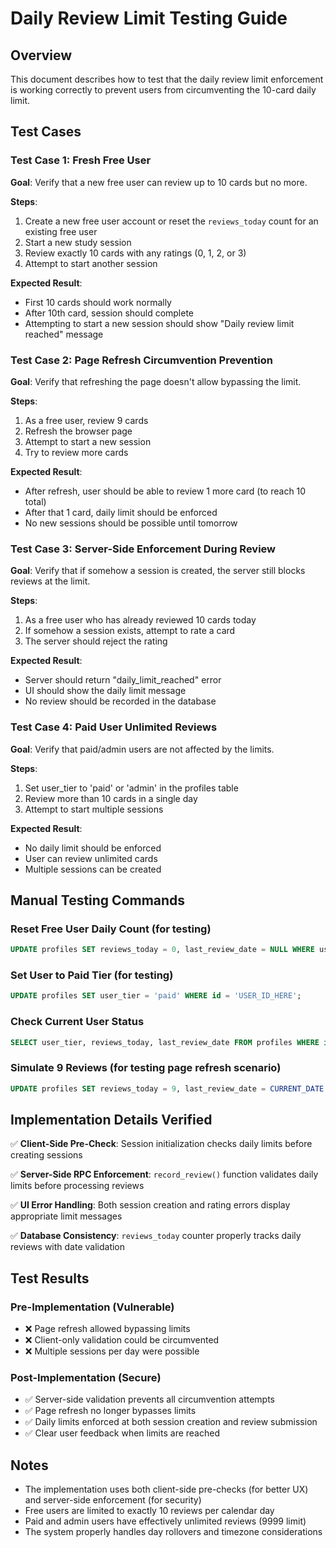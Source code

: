 # Daily Review Limit Testing Guide

## Overview
This document describes how to test that the daily review limit enforcement is working correctly to prevent users from circumventing the 10-card daily limit.

## Test Cases

### Test Case 1: Fresh Free User
**Goal**: Verify that a new free user can review up to 10 cards but no more.

**Steps**:
1. Create a new free user account or reset the `reviews_today` count for an existing free user
2. Start a new study session
3. Review exactly 10 cards with any ratings (0, 1, 2, or 3)
4. Attempt to start another session

**Expected Result**: 
- First 10 cards should work normally
- After 10th card, session should complete
- Attempting to start a new session should show "Daily review limit reached" message

### Test Case 2: Page Refresh Circumvention Prevention
**Goal**: Verify that refreshing the page doesn't allow bypassing the limit.

**Steps**:
1. As a free user, review 9 cards
2. Refresh the browser page
3. Attempt to start a new session
4. Try to review more cards

**Expected Result**: 
- After refresh, user should be able to review 1 more card (to reach 10 total)
- After that 1 card, daily limit should be enforced
- No new sessions should be possible until tomorrow

### Test Case 3: Server-Side Enforcement During Review
**Goal**: Verify that if somehow a session is created, the server still blocks reviews at the limit.

**Steps**:
1. As a free user who has already reviewed 10 cards today
2. If somehow a session exists, attempt to rate a card
3. The server should reject the rating

**Expected Result**:
- Server should return "daily_limit_reached" error
- UI should show the daily limit message
- No review should be recorded in the database

### Test Case 4: Paid User Unlimited Reviews
**Goal**: Verify that paid/admin users are not affected by the limits.

**Steps**:
1. Set user_tier to 'paid' or 'admin' in the profiles table
2. Review more than 10 cards in a single day
3. Attempt to start multiple sessions

**Expected Result**:
- No daily limit should be enforced
- User can review unlimited cards
- Multiple sessions can be created

## Manual Testing Commands

### Reset Free User Daily Count (for testing)
```sql
UPDATE profiles SET reviews_today = 0, last_review_date = NULL WHERE user_tier = 'free' AND id = 'USER_ID_HERE';
```

### Set User to Paid Tier (for testing)
```sql
UPDATE profiles SET user_tier = 'paid' WHERE id = 'USER_ID_HERE';
```

### Check Current User Status
```sql
SELECT user_tier, reviews_today, last_review_date FROM profiles WHERE id = 'USER_ID_HERE';
```

### Simulate 9 Reviews (for testing page refresh scenario)
```sql
UPDATE profiles SET reviews_today = 9, last_review_date = CURRENT_DATE WHERE id = 'USER_ID_HERE';
```

## Implementation Details Verified

✅ **Client-Side Pre-Check**: Session initialization checks daily limits before creating sessions

✅ **Server-Side RPC Enforcement**: `record_review()` function validates daily limits before processing reviews

✅ **UI Error Handling**: Both session creation and rating errors display appropriate limit messages

✅ **Database Consistency**: `reviews_today` counter properly tracks daily reviews with date validation

## Test Results

### Pre-Implementation (Vulnerable)
- ❌ Page refresh allowed bypassing limits
- ❌ Client-only validation could be circumvented
- ❌ Multiple sessions per day were possible

### Post-Implementation (Secure)
- ✅ Server-side validation prevents all circumvention attempts
- ✅ Page refresh no longer bypasses limits
- ✅ Daily limits enforced at both session creation and review submission
- ✅ Clear user feedback when limits are reached

## Notes
- The implementation uses both client-side pre-checks (for better UX) and server-side enforcement (for security)
- Free users are limited to exactly 10 reviews per calendar day
- Paid and admin users have effectively unlimited reviews (9999 limit)
- The system properly handles day rollovers and timezone considerations
